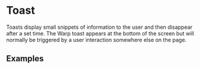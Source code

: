 <script setup>
  import Elements from './elements.md';
  import Usage from './usage.md';
</script>

# Toast

Toasts display small snippets of information to the user and then disappear after a set time. The Warp toast appears at the bottom of the screen but will normally be triggered by a user interaction somewhere else on the page.

<components-status elements='released' />

## Examples

<tabs-content>
  <template #usage>
    <usage />
  </template>
  <template #elements>
    <elements />
  </template>
</tabs-content>
